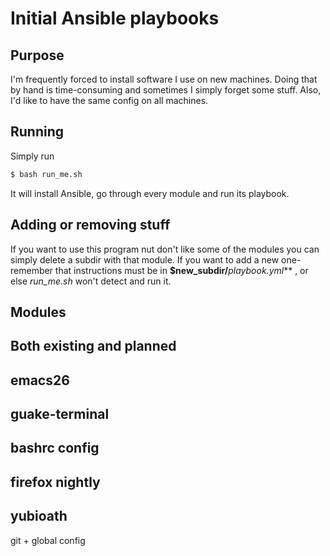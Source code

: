# Initial Ansible playbooks

## Purpose
 I'm frequently forced to install software I use on new machines. Doing that by hand is time-consuming and sometimes I simply forget some stuff.
 Also, I'd like to have the same config on all machines.
 
## Running
 Simply run 
 ```bash
 $ bash run_me.sh
 ```
 It will install Ansible, go through every module and run its playbook.
 
 ## Adding or removing stuff
  If you want to use this program nut don't like some of the modules you can simply delete a subdir with that module.
  If you want to add a new one- remember that instructions must be in **$new_subdir/**_playbook.yml_** , or else *run_me.sh* won't detect and run it.
  
  
  
## Modules
 Both existing and planned 
 ---
 emacs26
 ---
 guake-terminal
 ---
 bashrc config
 ---
 firefox nightly
 ---
 yubioath
 ---
 git + global config
 
